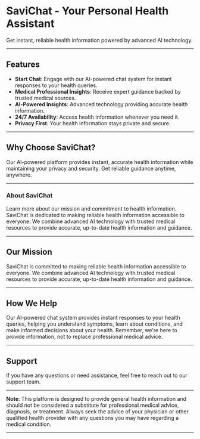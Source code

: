 # SaviChat - Your Personal Health Assistant
Get instant, reliable health information powered by advanced AI technology.

---
## Features

- **Start Chat**: Engage with our AI-powered chat system for instant responses to your health queries.
- **Medical Professional Insights**: Receive expert guidance backed by trusted medical sources.
- **AI-Powered Insights**: Advanced technology providing accurate health information.
- **24/7 Availability**: Access health information whenever you need it.
- **Privacy First**: Your health information stays private and secure.

---

## Why Choose SaviChat?

Our AI-powered platform provides instant, accurate health information while maintaining your privacy and security. Get reliable guidance anytime, anywhere.

---

### About SaviChat

Learn more about our mission and commitment to health information. SaviChat is dedicated to making reliable health information accessible to everyone. We combine advanced AI technology with trusted medical resources to provide accurate, up-to-date health information and guidance.

---

## Our Mission

SaviChat is committed to making reliable health information accessible to everyone. We combine advanced AI technology with trusted medical resources to provide accurate, up-to-date health information and guidance.

---

## How We Help

Our AI-powered chat system provides instant responses to your health queries, helping you understand symptoms, learn about conditions, and make informed decisions about your health. Remember, we're here to provide information, not to replace professional medical advice.

---

## Support

If you have any questions or need assistance, feel free to reach out to our support team.

---

**Note**: This platform is designed to provide general health information and should not be considered a substitute for professional medical advice, diagnosis, or treatment. Always seek the advice of your physician or other qualified health provider with any questions you may have regarding a medical condition.

---

